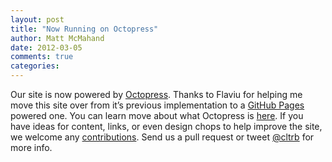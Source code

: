 ```yaml
---
layout: post
title: "Now Running on Octopress"
author: Matt McMahand
date: 2012-03-05
comments: true
categories:
---
```


Our site is now powered by [Octopress](http://octopress.com/). Thanks to Flaviu for helping me move this site over from it’s previous implementation to a [GitHub Pages](http://pages.github.com/) powered one. You can learn move about what Octopress is [here](http://octopress.com/docs). If you have ideas for content, links, or even design chops to help improve the site, we welcome any [contributions](http://github.com/charlotte-ruby/charlotte-ruby.github.com). Send us a pull request or tweet [@cltrb](https://twitter.com/cltrb) for more info.

